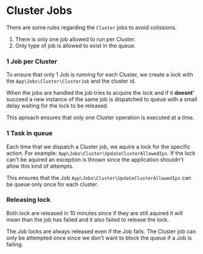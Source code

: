 # Cluster Jobs

There are some rules regarding the `Cluster` jobs to avoid colissions. 
 1. There is only one job allowed to run per Cluster.
 2. Only type of job is allowed to exist in the queue. 

### 1 Job per Cluster 
To ensure that only 1 Job is running for each Cluster, we create a lock
with the `App\Jobs\Cluster\ClusterJob` and the cluster id.

When the jobs are handled the job tries to acquire the lock and if it **doesnt'** succeed
a new instance of the same job is dispatched to queue with a small delay waiting for the lock
to be released.

This aproach ensures that only one Cluster operation is executed at a time.

### 1 Task in queue 
Each time that we dispatch a Cluster job, we aquire a lock for the specific action. 
For example: `App\Jobs\Cluster\UpdateClusterAllowedIps`. If the lock can't be aquired an exception is thrown since the application shouldn't allow this kind of attempts.

This ensures that the Job `App\Jobs\Cluster\UpdateClusterAllowedIps` can be queue only once for
each cluster.

### Releasing lock

Both lock are released in 10 minutes since if they are still aquired it will mean than the job has failed and it also failed to release the lock.

The Job locks are always released even if the Job fails. The Cluster job can only be attempted once since we don't want to block the queue if a Job is failing.
